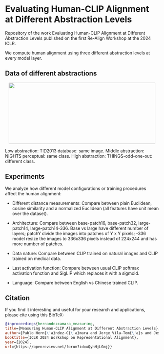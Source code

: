 # Evaluating Human-CLIP Alignment at Different Abstraction Levels

Repository of the work Evaluating Human-CLIP Alignment at Different Abstraction Levels published on the first Re-Align Workshop at the 2024 ICLR.

We compute human alignment using three different abstraction levels at every model layer.

## Data of different abstractions

<p align="center">
    <img src="./Plots/databases_examples.svg" width="480" height="200" />
</p>

Low abstraction: TID2013 database: same image.
Middle abstraction: NIGHTS perceptual: same class.
High abstraction: THINGS-odd-one-out: different class.

## Experiments

We analyze how different model configurations or training procedures affect the human alignment:

- Different distance measurements: Compare between plain Euclidean, cosine similarity and a normalized Euclidean (all features have unit mean over the dataset).

- Architecture: Compare between base-patch16, base-patch32, large-patch14, large-patch14-336. Base vs large have different number of layers; patchY divide the images into patches of Y x Y pixels; -336 model resize the images to 336x336 pixels instead of 224x244 and has more number of patches.

- Data nature: Compare between CLIP trained on natural images and CLIP trained on medical data.

- Last activation function: Compare between usual CLIP softmax activation function and SigLIP which replaces it with a sigmoid.

- Language: Compare between English vs Chinese trained CLIP.

## Citation

If you find it interesting and useful for your research and applications, please cite using this BibTeX:
```bibtex
@inproceedings{hernandezcamara_measuring,
title={Measuring Human-CLIP Alignment at Different Abstraction Levels},
author={Pablo Hern{\'a}ndez-C{\'a}mara and Jorge Vila-Tom{\'a}s and Jesus Malo and Valero Laparra},
booktitle={ICLR 2024 Workshop on Representational Alignment},
year={2024},
url={https://openreview.net/forum?id=xQyhHjLGmj}}
```
